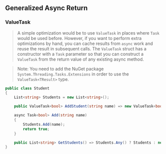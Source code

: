 ## Generalized Async Return

### ValueTask<T>
> A simple optimization would be to use `ValueTask` in places where `Task` would be used before. However, if you
want to perform extra optimizations by hand, you can cache results from `async` work and reuse the result in
subsequent calls. The `ValueTask` struct has a constructor with a `Task` parameter so that you can construct a
`ValueTask` from the return value of any existing async method.

> Note: You need to add the NuGet package `System.Threading.Tasks.Extensions` in order to use the `ValueTask<TResult>` type.

```c#
public class Student
{
    List<string> Students = new List<string>();

    public ValueTask<bool> AddStudent(string name) => new ValueTask<bool>(Add(name));

    async Task<bool> Add(string name)
    {                 
        Students.Add(name);
        return true;
    }

    public List<string> GetStudents() => Students.Any() ? Students : new List<string>();
}
```
